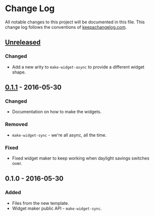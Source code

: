 # Change Log
All notable changes to this project will be documented in this file. This change log follows the conventions of [keepachangelog.com](http://keepachangelog.com/).

## [Unreleased]
### Changed
- Add a new arity to `make-widget-async` to provide a different widget shape.

## [0.1.1] - 2016-05-30
### Changed
- Documentation on how to make the widgets.

### Removed
- `make-widget-sync` - we're all async, all the time.

### Fixed
- Fixed widget maker to keep working when daylight savings switches over.

## 0.1.0 - 2016-05-30
### Added
- Files from the new template.
- Widget maker public API - `make-widget-sync`.

[Unreleased]: https://github.com/your-name/temperature-tracker/compare/0.1.1...HEAD
[0.1.1]: https://github.com/your-name/temperature-tracker/compare/0.1.0...0.1.1
